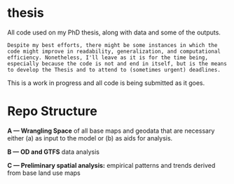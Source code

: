# thesis
 All code used on my PhD thesis, along with data and some of the outputs.
 
    Despite my best efforts, there might be some instances in which the code might improve in readability, generalization, and computational efficiency. Nonetheless, I'll leave as it is for the time being, especially because the code is not and end in itself, but is the means to develop the Thesis and to attend to (sometimes urgent) deadlines.
 
 This is a work in progress and all code is being submitted as it goes.
 
 # Repo Structure
**A — Wrangling Space** of all base maps and geodata that are necessary either (a) as input to the model or (b) as aids for analysis.
 
**B — OD and GTFS** data analysis

**C — Preliminary spatial analysis:** empirical patterns and trends derived from base land use maps

